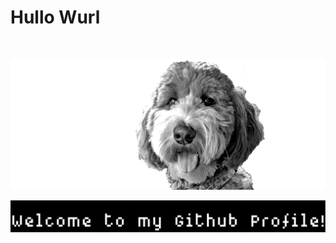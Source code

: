 # Hullo Wurl

<br />

![dax](https://github.com/kevbost/kevbost/raw/main/assets/dax_indexed.png)

![direct](https://github.com/kevbost/kevbost/raw/main/assets/welcome.svg)
